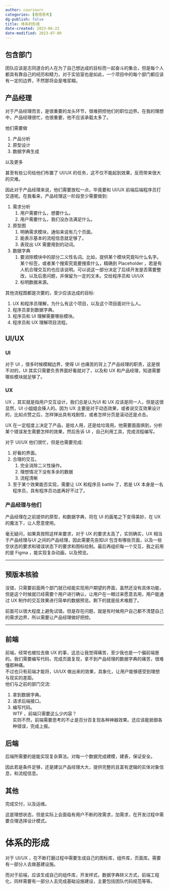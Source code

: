 ```yaml
---
author: couriourc
categories: [感悟思考]
dg-publish: false
title: 体系的形成
date-created: 2023-06-22
date-modified: 2023-07-09
---
```


## 包含部门

团队应该是志同道合的人在为了自己想达成的目标而一起奋斗的集合，但是每个人都具有靠自己的经历和精力，对于实验室也是如此，一个项目中的每个部门都应该有一定的边界，不然那将会是堆浆糊。

## 产品经理

对于产品经理而言，是很重要的龙头环节，很难把控他们的职位边界。在我的理想中，产品经理很忙，也很重要，他不应该承载太多了。

他们需要做

1. 产品分析
2. 原型设计
3. 数据字典生成

以及更多

甚至有些公司给他们布置了 UI/UX 的任务，这不仅不能起到效果，反而带来很大的灾难。

因此对于产品经理来说，他们需要放松一点，毕竟要和 UI/UX 前端后端程序员打交道呢。在我看来，产品经理这一阶段至少需要做到:

1. 需求分析
	1. 用户需要什么，想要什么。
	2. 用户需要什么，我们没办法满足什么。
2. 原型图
	1. 明确需求模块，通俗来说有几个页面。
	2. 能表示基本的流程信息就足够了。
	3. 表现出 UX 需要用到的动词。
3. 数据字典
	1. 要消除模块中的部分二义性名词。比如，提供某个模块究竟叫什么名字。某个标签，或者某个搜索究竟要搜索什么，精确到 Placeholder ，若是有人机合理交互的也应该说明。可以说这一部分决定了后续开发是否需要整改，以及后患问题，并保留为一定的文本。交给程序员和 UI/UX
	2. 标明数据来源。

其他流程图都是次要的，至少应该达成的目标:

1. UX 和程序员理解，为什么有这个项目，以及这个项目面对什么人。
2. 程序员拿到数据字典。
3. 程序员和 UI 理解需要哪些模块。
4. 程序员和 UX 理解项目流程。

## UI/UX

### UI

对于 UI ，很多时候模糊边界，使得 UI 也痛苦的背上了产品经理的职责，这是很不对的，UI 其实只需要负责界面好看就对了，以及和 UX 和产品经理，知道需要哪些模块就足够了。

### UX

UX ，其实就是指用户交互设计，我们总是认为UI 和 UX 应该是同一人，但是这很显然，UI 小姐姐会揍人的。因为 UX 主要是对于动态效果，或者说交互效果设计的，比如点赞之后，怎样弹出具有戏剧性，或者怎样分页是滚动还是点击。

UX 在一定程度上决定了产品，是给人用，还是给垃圾用。他需要面面俱到，分析某个错误发生需要怎样的效果，然后告诉 UI ，自己利用工具，完成流程编写。

对于 UI/UX 他们很忙，但是也需要完成:

1. 好看的界面。
2. 合理的交互。
	1. 完全消除二义性操作。
	2. 理想情况下没有多余的数据
	3. 流程清晰
3. 至于某个效果能否实现，需要让 UX 和程序员 battle 了，若是 UX 本身是一名程序员，具有程序员功底再好不过了。

### 产品经理与他们

产品经理在之前提供的原型，和数据字典，将在 UI 的画笔之下变得美妙，在 UX 的魔法下，让人愿意使用。

毫无疑问，如果真按照这样来要求，对于 UX 的要求太高了，实则确实，UX 相当于产品经理与UI 之间的产品经理，因此需要先告知UI 包含有哪些页面，以及一些空状态的要求和错误状态下的要求和图标绘制。最后再组织每一个交互，我之前用的是 Figma ，能实现复杂动画，以及预览。

---

## 预版本核验

没错，只需要前面两个部门就已经能实现用户期望的界面，虽然还没有具体功能，但是这个时候就已经需要个用户进行确认，让用户在一眼过来愿意去用，用户能通过 UX 制作的交互效果进行简单的数据预览。剩下的就是技术难题了。

前面可以很大程度上避免试错。但是存在问题，就是有时候用户自己都不清楚自己的需求边界，所以需要让产品经理做好把控。

---

## 前端

前端，经常也被拉去做 UX 的事，这总让我觉得痛苦，至少我也是一个偏前端崽的。我们需要编写代码，完成页面复现，拿不到产品经理的数据字典的痛苦，很难懂那种痛。  
不过也只有前端才能将，UI/UX 做出来的效果，具象化，让用户能够感受到理想与现实的差距。  
他们与之前的部门交流:

1. 拿到数据字典。
2. 请求后端接口。
3. 编写代码。  
 WTF ，前端只需要这么少内容？  
  实则不然，前端需要思考的不止是百分百复现各种神器效果。还应该能抵御各种错误，完成上报。

## 后端

后端所需要的是能实现复杂算法。对每一个数据完成建模，建表，保证安全。

因此若是条件足够，还是建议产品经理大大，提供完整的且富有逻辑的实体对象信息，和流程信息。

## 其他

完成交付，以及运维。

这是理想状态，但是实际上会面临有用户不断的改需求，加需求，在开发过程中需要合理选择设计模式。

# 体系的形成

对于 UI/UX ，在不断打磨过程中需要生成自己的图标库，组件库，页面库。需要有一部分人去做基建设施。

而对于前端，应该生成自己的组件库，开发样式，数据字典转义方式，前端工程化，同样需要有一部分人去完成基础设施建设，主要包括团队代码规范等等。
